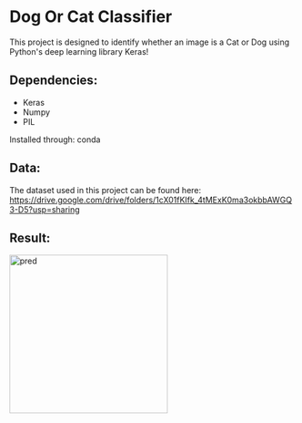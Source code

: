 # Dog Or Cat Classifier
This project is designed to identify whether an image is a Cat or Dog using Python's deep learning library Keras! 
 
## Dependencies:
* Keras
* Numpy
* PIL

Installed through: conda

## Data:
The dataset used in this project can be found here: https://drive.google.com/drive/folders/1cX01fKIfk_4tMExK0ma3okbbAWGQ3-D5?usp=sharing

## Result:
<img width="278" alt="pred" src="https://user-images.githubusercontent.com/34528421/49988662-6d2b5380-ff2c-11e8-80a8-5753ce479755.PNG">
